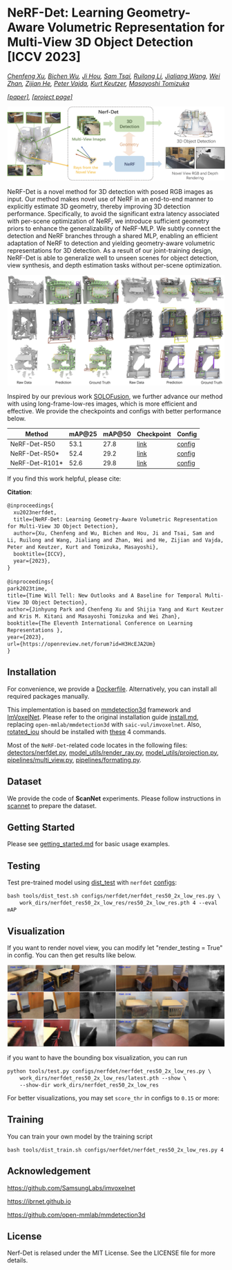 # NeRF-Det: Learning Geometry-Aware Volumetric Representation for Multi-View 3D Object Detection [ICCV 2023]

*[Chenfeng Xu](https://chenfengx.com), [Bichen Wu](https://scholar.google.com/citations?user=K3QJPdMAAAAJ&hl=en), [Ji Hou](https://sekunde.github.io), [Sam Tsai](https://scholar.google.com/citations?user=JdE_LFYAAAAJ&hl=zh-CN), [Ruilong Li](https://www.liruilong.cn), [Jialiang Wang](https://scholar.harvard.edu/jwang/home), [Wei Zhan](https://zhanwei.site), [Zijian He](https://scholar.google.com/citations?user=G03EzSMAAAAJ&hl=en), [Peter Vajda](https://sites.google.com/site/vajdap), [Kurt Keutzer](https://people.eecs.berkeley.edu/~keutzer/), [Masayoshi Tomizuka](https://me.berkeley.edu/people/masayoshi-tomizuka/)*

*[[paper]](http://arxiv.org/abs/2307.14620), [[project page]](https://chenfengxu714.github.io/nerfdet/)*
<p align="center"><img src="./figures/teaser-cropped.png"></p>

NeRF-Det is a novel method for 3D detection with posed RGB images as input. Our method makes novel use of NeRF in an end-to-end manner to explicitly estimate 3D geometry, thereby improving 3D detection performance. Specifically, to avoid the significant extra latency associated with per-scene optimization of NeRF, we introduce sufficient geometry priors to enhance the generalizability of NeRF-MLP. We subtly connect the detection and NeRF branches through a shared MLP, enabling an efficient adaptation of NeRF to detection and yielding geometry-aware volumetric representations for 3D detection. As a result of our joint-training design, NeRF-Det is able to generalize well to unseen scenes for object detection, view synthesis, and depth estimation tasks without per-scene optimization. 

<p align="center"><img src="./figures/bbox_vis-cropped.jpg"></p>

Inspired by our previous work [SOLOFusion](https://openreview.net/forum?id=H3HcEJA2Um), we further advance our method with using long-frame-low-res images, which is more efficient and effective. We provide the checkpoints and configs with better performance below.

|   Method       | mAP@25 | mAP@50 | Checkpoint | Config | 
| ---------------|------|-----|--------|------------|
| NeRF-Det-R50    | 53.1 |27.8 |  [link](https://drive.google.com/file/d/1WTTsjz-N1N_2qM90SSplq6vDVPfDUfPD/view?usp=sharing)   | [config](configs/nerfdet/nerfdet_res50_2x_low_res.py)       |
| NeRF-Det-R50*    | 52.4 | 29.2| [link](https://drive.google.com/file/d/1CyXYdOOkneizddaA547JhiWKZ5sH-H6q/view?usp=sharing)   | [config](configs/nerfdet/nerfdet_res50_2x_low_res_depth_sp.py)       |
| NeRF-Det-R101*    | 52.6 | 29.8 | [link](https://drive.google.com/file/d/1PDhFput3GxGcEBx-ILv0AHGte6Cr0snr/view?usp=drive_link)  | [config](configs/nerfdet/nerfdet_res101_2x_low_res_depth_sp.py)        |

If you find this work helpful, please cite:

**Citation**:
```
@inproceedings{
  xu2023nerfdet,
  title={NeRF-Det: Learning Geometry-Aware Volumetric Representation for Multi-View 3D Object Detection},
  author={Xu, Chenfeng and Wu, Bichen and Hou, Ji and Tsai, Sam and Li, Ruilong and Wang, Jialiang and Zhan, Wei and He, Zijian and Vajda, Peter and Keutzer, Kurt and Tomizuka, Masayoshi},
  booktitle={ICCV},
  year={2023},
}

@inproceedings{
park2023time,
title={Time Will Tell: New Outlooks and A Baseline for Temporal Multi-View 3D Object Detection},
author={Jinhyung Park and Chenfeng Xu and Shijia Yang and Kurt Keutzer and Kris M. Kitani and Masayoshi Tomizuka and Wei Zhan},
booktitle={The Eleventh International Conference on Learning Representations },
year={2023},
url={https://openreview.net/forum?id=H3HcEJA2Um}
}
```

## Installation ##

For convenience, we provide a [Dockerfile](docker/Dockerfile). Alternatively, you can install all required packages manually.

This implementation is based on [mmdetection3d](https://github.com/open-mmlab/mmdetection3d) framework and [ImVoxelNet](https://github.com/SamsungLabs/imvoxelnet).
Please refer to the original installation guide [install.md](docs/install.md), replacing `open-mmlab/mmdetection3d` with `saic-vul/imvoxelnet`.
Also, [rotated_iou](https://github.com/lilanxiao/Rotated_IoU) should be installed with [these](https://github.com/saic-vul/imvoxelnet/blob/master/docker/Dockerfile#L31-L34) 4 commands.

Most of the `NeRF-Det`-related code locates in the following files: 
[detectors/nerfdet.py](mmdet3d/models/detectors/nerfdet.py), [model_utils/render_ray.py](mmdet3d/models/model_utils/render_ray.py), [model_utils/projection.py](mmdet3d/models/model_utils/projection.py), [pipelines/multi_view.py](mmdet3d/datasets/pipelines/multi_view.py),
[pipelines/formating.py](mmdet3d/datasets/pipelines/formating.py).

## Dataset ##

We provide the code of **ScanNet** experiments. Please follow instructions in [scannet](data/scannet) to prepare the dataset.

## Getting Started ##

Please see [getting_started.md](docs/getting_started.md) for basic usage examples.

## Testing ##

Test pre-trained model using [dist_test](tools/dist_test.sh) with `nerfdet` [configs](configs/nerfdet):
```shell
bash tools/dist_test.sh configs/nerfdet/nerfdet_res50_2x_low_res.py \
    work_dirs/nerfdet_res50_2x_low_res/res50_2x_low_res.pth 4 --eval mAP
```

## Visualization ##

If you want to render novel view, you can modify let "render_testing = True" in config. You can then get results like below.

<p align="center"><img src="./figures/nerf_result2-cropped.jpg"></p>

if you want to have the bounding box visualization, you can run
```shell
python tools/test.py configs/nerfdet/nerfdet_res50_2x_low_res.py \
    work_dirs/nerfdet_res50_2x_low_res/latest.pth --show \
    --show-dir work_dirs/nerfdet_res50_2x_low_res
```
For better visualizations, you may set `score_thr` in configs to `0.15` or more:


## Training ##

You can train your own model by the training script
```shell
bash tools/dist_train.sh configs/nerfdet/nerfdet_res50_2x_low_res.py 4
```

## Acknowledgement ##

https://github.com/SamsungLabs/imvoxelnet

https://ibrnet.github.io

https://github.com/open-mmlab/mmdetection3d

## License
Nerf-Det is relased under the MIT License. See the LICENSE file for more details.
